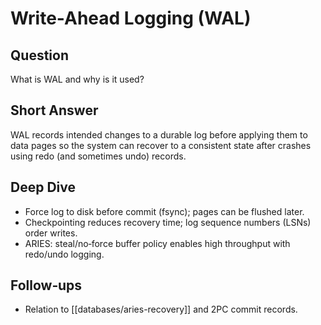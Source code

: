 # Write-Ahead Logging (WAL)

## Question
What is WAL and why is it used?

## Short Answer
WAL records intended changes to a durable log before applying them to data pages so the system can recover to a consistent state after crashes using redo (and sometimes undo) records.

## Deep Dive
- Force log to disk before commit (fsync); pages can be flushed later.
- Checkpointing reduces recovery time; log sequence numbers (LSNs) order writes.
- ARIES: steal/no‑force buffer policy enables high throughput with redo/undo logging.

## Follow‑ups
- Relation to [[databases/aries-recovery]] and 2PC commit records.

